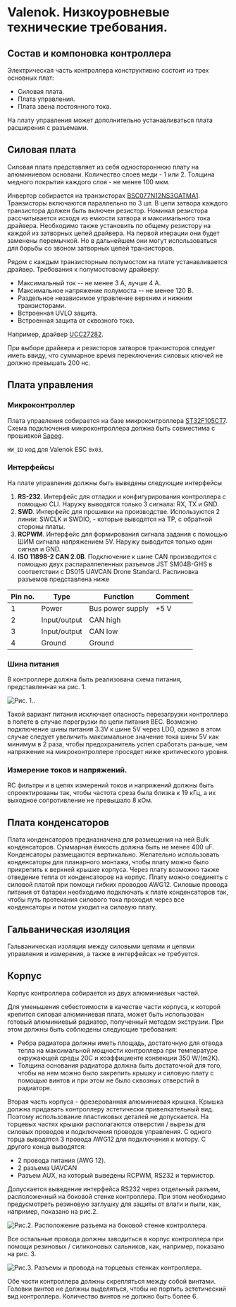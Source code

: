# Valenok. Низкоуровневые технические требования.

## Состав и компоновка контроллера

Электрическая часть контроллера конструктивно состоит из трех основных плат:
 
* Силовая плата.
* Плата управления.
* Плата звена постоянного тока. 
 
На плату управления может дополнительно устанавливаться плата расширения с разъемами. 

## Силовая плата

Силовая плата представляет из себя одностороннюю плату на алюминиевом основани.
Количество слоев меди - 1 или 2.
Толщина медного покрытия каждого слоя - не менее 100 мкм. 

Инвертор собирается на транзисторах [BSC077N12NS3GATMA1](https://www.digikey.com/en/products/detail/infineon-technologies/BSC077N12NS3GATMA1/2337847).
Транзисторы включаются параллельно по 3 шт. В цепи затвора каждого транзистора должен быть включен резистор. Номинал резистора рассчитывается исходя из емкости затвора и
максимального тока драйвера. Необходимо также установить по общему резистору на каждой из затворных цепей драйвера. На первой итерации они будет заменены перемычкой.
Но в дальнейшем они могут использоваться для борьбы со звоном затворных цепей транзисторов. 

Рядом с каждым транзисторным полумостом на плате устанавливается драйвер. 
Требования к полумостовому драйверу:
 
* Максимальный ток -- не менее 3 А, лучше 4 А.
* Максимальное напряжение полумоста -- не менее 120 В.
* Раздельное независимое управление верхним и нижним транзисторами. 
* Встроенная UVLO защита. 
* Встроенная защита от сквозного тока.

Например, драйвер [UCC27282](https://www.ti.com/lit/ds/snvsaq5a/snvsaq5a.pdf?ts=1602424164509).

При выборе драйвера и резисторов затворов транзисторов следует иметь ввиду, что суммарное время переключения силовых ключей не должно превышать 200 нс. 



## Плата управления

### Микроконтроллер
Плата управления собирается на базе микроконтроллера [ST32F105CT7](https://www.st.com/en/microcontrollers-microprocessors/stm32f105-107.html).
Схема подключения микроконтроллера должна быть совместима с прошивкой [Sapog](https://github.com/px4/sapog). 

`HW_ID` код для Valenok ESC `0x03`.

### Интерфейсы

На плате управления должны быть выведены следующие интерфейсы
1. **RS-232**. Интерфейс для отладки и конфигурирования контроллера с помощью CLI. Наружу выводятся только 3 сигнала: RX, TX и GND.
2. **SWD**. Интерфейс для прошивки на производстве. Используются 2 линии: SWCLK и SWDIO, - которые выводятся на TP, с обратной стороны платы.
3. **RCPWM**. Интерфейс для формирования сигнала задания с помощью ШИМ сигнала напряжением 5V. Наружу выводится только один сигнал и GND.
4. **ISO 11898-2 CAN 2.0B**. Подключение к шине CAN производится с помощью двух распараллеленных разъемов JST SM04B-GHS в соответствии с DS015 UAVCAN 
Drone Standard. 
Распиновка разъемов представлена ниже

| Pin no. | Type        | Function         | Comment         | 
| ------- |-------------| ---------------- | --------------- |
|    1    | Power       | Bus power supply | +5 V            |
|    2    |Input/output |    CAN high      |                 |
|    3    |Input/output |    CAN low       |                 |
|	   4    | Ground      |     Ground       |                 |

### Шина питания

В контроллере должна быть реализована схема питания, представленная на рис. 1.

![Рис. 1.](/docs/Figures/power_scheme.SVG "Рис. 1. Схема питания Valenok").

Такой вариант питания исключает опасность перезагрузки контроллера в полете в случае перегрузки по цепи питания BEC.
Возможно подключение шины питания 3.3V к шине 5V через LDO, однако в этом случае следует увеличить   максимальное 
значение тока шины 5V как минимум в 2 раза, чтобы предохранитель успел сработать раньше, чем напряжение на микроконтроллере 
просядет ниже критического уровня.

### Измерение токов и напряжений.

RC фильтры и в цепях измерений токов и напряжений должны быть спроектированы так, чтобы частота среза была близка к 19 кГц, а их выходное
сопротивление не превышало 8 кОм. 

## Плата конденсаторов

Плата конденсаторов предназначена для размещения на ней Bulk конденсаторов. 
Суммарная ёмкость должна быть не менее 400 uF.
Конденсаторы размещаются вертикально. 
Желательно использовать конденсаторы для планарного монтажа, чтобы плату можно было прикрепить к верхней крышке корпуса. 
Через плату возможно также отведение тепла от конденсаторов на корпус. 
Плату можно соединять с силовой платой при помощи гибких проводов AWG12. 
Силовые провода питания от батареи необходимо подключать к плате конденсаторов так, чтобы путь протекания силового тока проходил через 
все конденсаторы и потом уходил на силовую плату. 

## Гальваническая изоляция

Гальваническая изоляция между силовыми цепями и цепями управления и измерения, а также в интерфейсах не требуется.

## Корпус

Корпус контроллера собирается из двух алюминиевых частей. 

Для уменьшения себестоимости в качестве части корпуса, к которой крепится силовая алюминиевая плата, может быть использован готовый алюминиевый радиатор, 
полученный методом экструзии. При этом должны быть соблюдены следующие требования:
- Ребра радиатора должны иметь площадь, достаточную для отвода тепла на максимальной мощности контроллера при температуре окружающей среды 20С и коэффициенте
конвекции 350 W/(m2K).
- Толщина основания радиатора должна быть достаточной для того, чтобы на нем можно было закрепить крышку и силовую плату с помощью винтов и при этом не было 
сквозных отверстий в радиаторе. 
 
 Вторая часть корпуса - фрезерованная алюминиевая крышка. Крышка должна придавать контроллеру эстетически привелкательный вид. Поэтому использование пластиковых 
 деталей не допускается. На торцевых частях крышки располагаются отверстия / вырезы для силовых проводов и подключения проводов управления.
 С одного торца выводятся 3 провода AWG12 для подключения к мотору. 
 С другого конца выводятся:
 * 2 провода питания (AWG 12).
 * 2 разъема UAVCAN
 * Разъем AUX, на который выведены RCPWM, RS232 и термистор.
  
Допускается выведение интерфейса RS232 через отдельный разъем, расположенный на боковой стенке контроллера. При этом необходимо предусмотреть резиновую заглушку
для защиты от влаги и пыли, как, например, показано на рис.2.
  
![Рис.2. Расположение разъема на боковой стенке контроллера](/docs/Figures/KDE-UAS125UVC_2_2048x2048.jpg).
  
Все остальные провода должны заводиться в корпус контроллера при помощи резиновых / силиконовых сальников, как, например, показано на рис. 3.
  
![Рис.3. Разъемы и провода на торцевых стенках контроллера](/docs/Figures/dji_tycon.jpeg).
  
Обе части контроллера должны скрепляться между собой винтами. Головки винтов не должны выделяться, чтобы не портить эстетический вид контроллера. 
Количество винтов не должно быть более 6.
